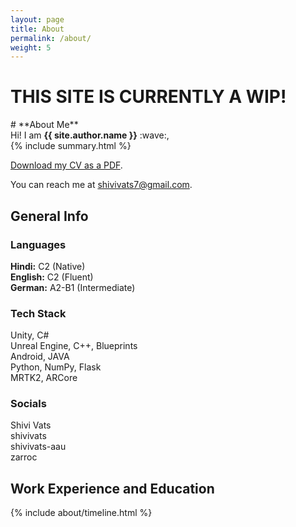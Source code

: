 ```yaml
---
layout: page
title: About
permalink: /about/
weight: 5
---
```


<h1 class="display-6">THIS SITE IS CURRENTLY A WIP!</h1>
# **About Me**
<div class="row">
    <div class="lead">Hi! I am <strong>{{ site.author.name }}</strong> :wave:,<br></div>
    {% include summary.html %}
</div>

[Download my CV as a PDF](#).

<p>You can reach me at <a class="link-underline link-underline-opacity-0 link-underline-opacity-75-hover" href="mailto:shivivats7@gmail.com">shivivats7@gmail.com</a>.</p>

<!-- 
<div class="row">
{% include about/skills.html title="Programming Skills" source=site.data.programming-skills %}
{% include about/skills.html title="Other Skills" source=site.data.other-skills %}
</div> 
-->

<div class="mb-4">
    <h2> General Info </h2>
    <div class="row row-cols-1 row-cols-lg-3 mt-4">
        <div class="col">
        <h3>Languages</h3>
        <p>
        <strong>Hindi:</strong> C2 (Native) <br/>
        <strong>English:</strong> C2 (Fluent) <br/>
        <strong>German:</strong> A2-B1 (Intermediate)
        </p>
        </div>
        <div class="col">
        <h3>Tech Stack</h3>
        <p>
        Unity, C# <br/>
        Unreal Engine, C++, Blueprints <br/>
        Android, JAVA <br/>
        Python, NumPy, Flask <br/>
        MRTK2, ARCore <br/>
        </p>
        </div>
        <div class="col">
        <h3>Socials</h3>
        <p>
        <i class="fab fa-brands fa-linkedin"></i> <a>Shivi Vats</a><br/>
        <i class="fab fa-brands fa-github"></i> <a>shivivats</a><br/>
        <i class="fab fa-brands fa-github"></i> <a>shivivats-aau</a><br/>
        <i class="fab fa-brands fa-itch-io"></i> <a>zarroc</a>
        </p>
        </div>
    </div>
</div>

<div class="row">
<h2> Work Experience and Education </h2>
{% include about/timeline.html %}
</div>